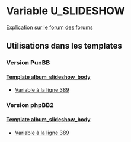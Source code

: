 # Variable U_SLIDESHOW
[Explication sur le forum des forums](http://forum.forumactif.com/t294113-listing-des-variables#U_SLIDESHOW)
## Utilisations dans les templates
### Version PunBB
#### [Template album_slideshow_body](punbb/album_slideshow_body.md)
* [Variable à la ligne 389](../punbb/album_slideshow_body.tpl#L389)
### Version phpBB2
#### [Template album_slideshow_body](subsilver/album_slideshow_body.md)
* [Variable à la ligne 389](../subsilver/album_slideshow_body.tpl#L389)